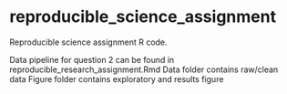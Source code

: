 # reproducible_science_assignment
Reproducible science assignment R code.

Data pipeline for question 2 can be found in reproducible_research_assignment.Rmd
Data folder contains raw/clean data
Figure folder contains exploratory and results figure 
